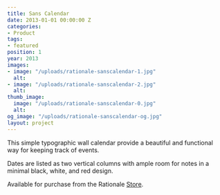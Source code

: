 ```yaml
---
title: Sans Calendar
date: 2013-01-01 00:00:00 Z
categories:
- Product
tags:
- featured
position: 1
year: 2013
images:
- image: "/uploads/rationale-sanscalendar-1.jpg"
  alt:
- image: "/uploads/rationale-sanscalendar-2.jpg"
  alt:
thumb_image:
  image: "/uploads/rationale-sanscalendar-0.jpg"
  alt:
og_image: "/uploads/rationale-sanscalendar-og.jpg"
layout: project
---
```


This simple typographic wall calendar provide a beautiful and functional way for keeping track of events.


Dates are listed as two vertical columns with ample room for notes in a minimal black, white, and red design.

Available for purchase from the Rationale [Store](http://www.rationale-design.com/store/).
